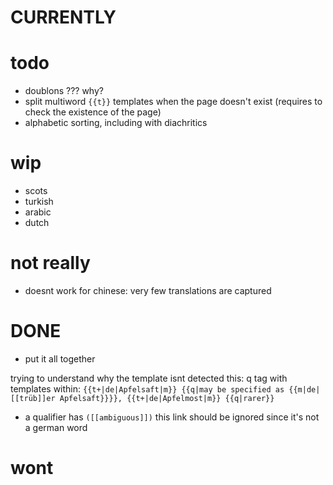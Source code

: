 # CURRENTLY

# todo

- doublons ??? why?
- split multiword `{{t}}` templates when the page doesn't exist (requires to check the existence of the page)
- alphabetic sorting, including with diachritics

# wip

- scots
- turkish
- arabic
- dutch

# not really
- doesnt work for chinese: very few translations are captured

# DONE

- put it all together

trying to understand why the template isnt detected
this:
    q tag with templates within: 
    `{{t+|de|Apfelsaft|m}} {{q|may be specified as {{m|de|[[trüb]]er Apfelsaft}}}}, {{t+|de|Apfelmost|m}} {{q|rarer}}`

- a qualifier has `([[ambiguous]])` this link should be ignored since it's not a german word

# wont
